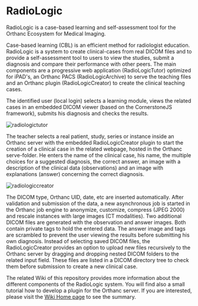 # RadioLogic
RadioLogic is a case-based learning and self-assessment tool for the Orthanc Ecosystem for Medical Imaging.

Case-based learning (CBL) is an efficient method for radiologist education. RadioLogic is a system to create clinical-cases from real DICOM files and to provide a self-assessment tool to users to view the studies, submit a diagnosis and compare their performance with other peers. The main components are a progressive web application (RadioLogicTutor) optimized for iPAD's, an Orthanc PACS (RadioLogicArchive) to serve the teaching files and an Orthanc plugin (RadioLogicCreator) to create the clinical teaching cases. 

The identified user (local login) selects a learning module, views the related cases in an embedded DICOM viewer (based on the CornerstoneJS framework), submits his diagnosis and checks the results.

![radiologictutor](https://github.com/mbarnig/RadioLogic/blob/master/Pictures/radiologictutor.png) 

The teacher selects a real patient, study, series or instance inside an Orthanc server with the embedded RadioLogicCreator plugin to start the creation of a clinical case in the related webpage, hosted in the Orthanc serve-folder. He enters the name of the clinical case, his name, the multiple choices for a suggested diagnosis, the correct answer, an image with a description of the clinical data (observations) and an image with explanations (answer) concerning the correct diagnosis.

![radiologiccreator](https://github.com/mbarnig/RadioLogic/blob/master/Pictures/radiologiccreator.png)

The DICOM type, Orthanc UID, date, etc are inserted automatically. After validation and submission of the data, a new asynchronous job is started in the Orthanc job engine to anonymize, customize, compress (JPEG 2000) and rescale instances with large images (CT modalities). Two additional DICOM files are generated with the observation and answer images. Both contain private tags to hold the entered data. The answer image and tags are scrambled to prevent the user viewing the results before submitting his own diagnosis. Instead of selecting saved DICOM files, the RadioLogicCreator provides an option to upload new files recursively to the Orthanc server by dragging and dropping nested DICOM folders to the related input field. These files are listed in a DICOM directory tree to check them before submission to create a new clinical case.

The related Wiki of this repository provides more information about the different components of the RadioLogic system. You will find also a small tutorial how to develop a plugin for the Orthanc server. If you are interested, please visit the [Wiki Home page](https://github.com/mbarnig/RadioLogic/wiki) to see the summary.
